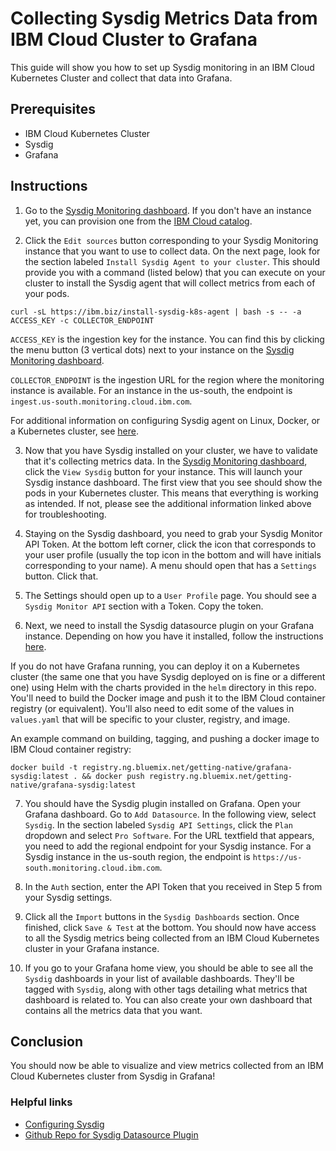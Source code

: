 # Collecting Sysdig Metrics Data from IBM Cloud Cluster to Grafana

This guide will show you how to set up Sysdig monitoring in an IBM Cloud Kubernetes Cluster and collect that data into Grafana.

## Prerequisites
- IBM Cloud Kubernetes Cluster
- Sysdig
- Grafana

## Instructions

1. Go to the [Sysdig Monitoring dashboard](https://cloud.ibm.com/observe/monitoring). If you don't have an instance yet, you can provision one from the [IBM Cloud catalog](https://cloud.ibm.com/catalog/services/ibm-cloud-monitoring-with-sysdig).

2. Click the `Edit sources` button corresponding to your Sysdig Monitoring instance that you want to use to collect data. On the next page, look for the section labeled `Install Sysdig Agent to your cluster`. This should provide you with a command (listed below) that you can execute on your cluster to install the Sysdig agent that will collect metrics from each of your pods.

```
curl -sL https://ibm.biz/install-sysdig-k8s-agent | bash -s -- -a ACCESS_KEY -c COLLECTOR_ENDPOINT
```

`ACCESS_KEY` is the ingestion key for the instance. You can find this by clicking the menu button (3 vertical dots) next to your instance on the [Sysdig Monitoring dashboard](https://cloud.ibm.com/observe/monitoring).

`COLLECTOR_ENDPOINT` is the ingestion URL for the region where the monitoring instance is available. For an instance in the us-south, the endpoint is `ingest.us-south.monitoring.cloud.ibm.com`.

For additional information on configuring Sysdig agent on Linux, Docker, or a Kubernetes cluster, see [here](https://cloud.ibm.com/docs/services/Monitoring-with-Sysdig?topic=Sysdig-config_agent).

3. Now that you have Sysdig installed on your cluster, we have to validate that it's collecting metrics data. In the [Sysdig Monitoring dashboard](https://cloud.ibm.com/observe/monitoring), click the `View Sysdig` button for your instance. This will launch your Sysdig instance dashboard. The first view that you see should show the pods in your Kubernetes cluster. This means that everything is working as intended. If not, please see the additional information linked above for troubleshooting.

4. Staying on the Sysdig dashboard, you need to grab your Sysdig Monitor API Token. At the bottom left corner, click the icon that corresponds to your user profile (usually the top icon in the bottom and will have initials corresponding to your name). A menu should open that has a `Settings` button. Click that.

5. The Settings should open up to a `User Profile` page. You should see a `Sysdig Monitor API` section with a Token. Copy the token.

6. Next, we need to install the Sysdig datasource plugin on your Grafana instance. Depending on how you have it installed, follow the instructions [here](https://github.com/draios/grafana-sysdig-datasource#getting-started).

If you do not have Grafana running, you can deploy it on a Kubernetes cluster (the same one that you have Sysdig deployed on is fine or a different one) using Helm with the charts provided in the `helm` directory in this repo. You'll need to build the Docker image and push it to the IBM Cloud container registry (or equivalent). You'll also need to edit some of the values in `values.yaml` that will be specific to your cluster, registry, and image.

An example command on building, tagging, and pushing a docker image to IBM Cloud container registry:

```
docker build -t registry.ng.bluemix.net/getting-native/grafana-sysdig:latest . && docker push registry.ng.bluemix.net/getting-native/grafana-sysdig:latest
```

7. You should have the Sysdig plugin installed on Grafana. Open your Grafana dashboard. Go to `Add Datasource`. In the following view, select `Sysdig`. In the section labeled `Sysdig API Settings`, click the `Plan` dropdown and select `Pro Software`. For the URL textfield that appears, you need to add the regional endpoint for your Sysdig instance. For a Sysdig instance in the us-south region, the endpoint is `https://us-south.monitoring.cloud.ibm.com`.

8. In the `Auth` section, enter the API Token that you received in Step 5 from your Sysdig settings.

9. Click all the `Import` buttons in the `Sysdig Dashboards` section. Once finished, click `Save & Test` at the bottom. You should now have access to all the Sysdig metrics being collected from an IBM Cloud Kubernetes cluster in your Grafana instance.

10. If you go to your Grafana home view, you should be able to see all the `Sysdig` dashboards in your list of available dashboards. They'll be tagged with `Sysdig`, along with other tags detailing what metrics that dashboard is related to. You can also create your own dashboard that contains all the metrics data that you want.

## Conclusion

You should now be able to visualize and view metrics collected from an IBM Cloud Kubernetes cluster from Sysdig in Grafana!

### Helpful links
- [Configuring Sysdig](https://cloud.ibm.com/docs/services/Monitoring-with-Sysdig?topic=Sysdig-config_agent)
- [Github Repo for Sysdig Datasource Plugin](https://github.com/draios/grafana-sysdig-datasource#getting-started)
